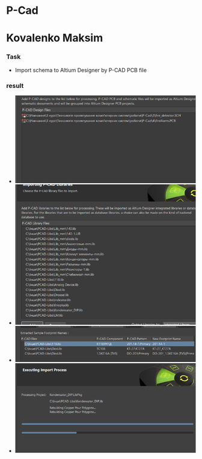 # P-Cad
# Kovalenko Maksim

### Task

* Import schema to Altium Designer by P-CAD PCB file

### result

* ![result](importing.png)
* ![result](importing2.png)
* ![result](importing3.png)
* ![result](importing4.png)
